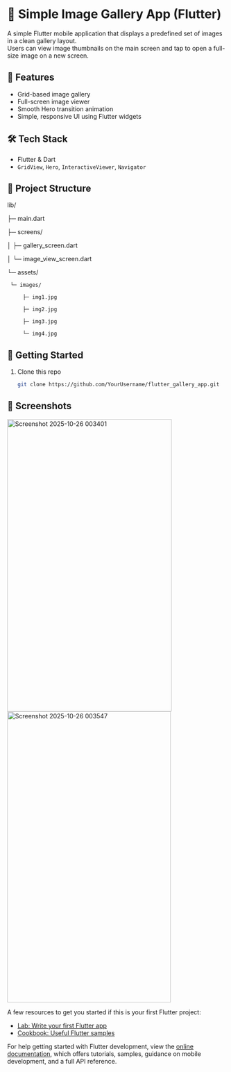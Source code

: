 # 📸 Simple Image Gallery App (Flutter)

A simple Flutter mobile application that displays a predefined set of images in a clean gallery layout.  
Users can view image thumbnails on the main screen and tap to open a full-size image on a new screen.

## 🧩 Features
- Grid-based image gallery
- Full-screen image viewer
- Smooth Hero transition animation
- Simple, responsive UI using Flutter widgets

## 🛠️ Tech Stack
- Flutter & Dart
- `GridView`, `Hero`, `InteractiveViewer`, `Navigator`

## 📂 Project Structure
lib/

 ├─ main.dart
 
 ├─ screens/
 
 │   ├─ gallery_screen.dart
 
 │   └─ image_view_screen.dart
 
 └─ assets/
 
     └─ images/
     
         ├─ img1.jpg
         
         ├─ img2.jpg
         
         ├─ img3.jpg
         
         └─ img4.jpg


## 🚀 Getting Started
1. Clone this repo  
   ```bash
   git clone https://github.com/YourUsername/flutter_gallery_app.git
## 📱 Screenshots
<img width="379" height="673" alt="Screenshot 2025-10-26 003401" src="https://github.com/user-attachments/assets/fc0c4ccf-4d79-423e-9781-100a551a6391" />
<img width="377" height="670" alt="Screenshot 2025-10-26 003547" src="https://github.com/user-attachments/assets/74840771-464a-4966-86c2-e2f9f9e5fae2" />


A few resources to get you started if this is your first Flutter project:

- [Lab: Write your first Flutter app](https://docs.flutter.dev/get-started/codelab)
- [Cookbook: Useful Flutter samples](https://docs.flutter.dev/cookbook)

For help getting started with Flutter development, view the
[online documentation](https://docs.flutter.dev/), which offers tutorials,
samples, guidance on mobile development, and a full API reference.
